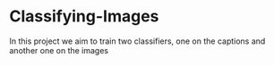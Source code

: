 # Classifying-Images
In this project we aim to train two classifiers, one on the captions and another one on the images 
